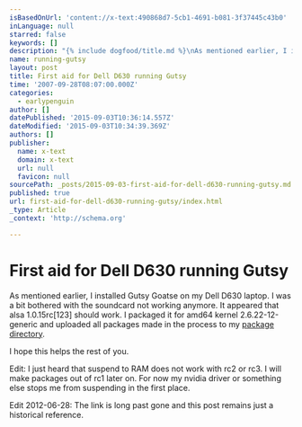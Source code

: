 ```yaml
---
isBasedOnUrl: 'content://x-text:490868d7-5cb1-4691-b081-3f37445c43b0'
inLanguage: null
starred: false
keywords: []
description: "{% include dogfood/title.md %}\nAs mentioned earlier, I installed Gutsy Goatse on my Dell D630 \nlaptop. I was a bit bothered with the soundcard not working anymo"
name: running-gutsy
layout: post
title: First aid for Dell D630 running Gutsy
time: '2007-09-28T08:07:00.000Z'
categories:
  - earlypenguin
author: []
datePublished: '2015-09-03T10:36:14.557Z'
dateModified: '2015-09-03T10:34:39.369Z'
authors: []
publisher:
  name: x-text
  domain: x-text
  url: null
  favicon: null
sourcePath: _posts/2015-09-03-first-aid-for-dell-d630-running-gutsy.md
published: true
url: first-aid-for-dell-d630-running-gutsy/index.html
_type: Article
_context: 'http://schema.org'

---
```

# First aid for Dell D630 running Gutsy

As mentioned earlier, I installed Gutsy Goatse on my Dell D630 
laptop. I was a bit bothered with the soundcard not working anymore. 
It appeared that alsa 1.0.15rc\[123\] should work. I packaged it for 
amd64 kernel 2.6.22-12-generic and uploaded all packages made in the 
process to my [package
directory][0].

I hope this helps the rest of you.

Edit: I just heard that suspend to RAM does not work with rc2 or 
rc3\. I will make packages out of rc1 later on. For now my nvidia 
driver or something else stops me from suspending in the first 
place.

Edit 2012-06-28: The link is long past gone and this post remains
just a historical reference.

[0]: content://x-text:490868d7-5cb1-4691-b081-3f37445c43b0/software/packages/alsa/